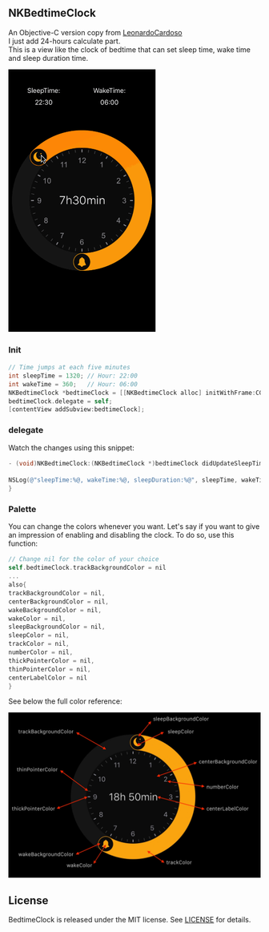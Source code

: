 ## NKBedtimeClock

An Objective-C version copy from  [LeonardoCardoso](https://github.com/LeonardoCardoso/BedtimeClock)</br>
I just add 24-hours calculate part.</br>
This is a view like the clock of bedtime that can set sleep time, wake time and sleep duration time.</br>

![ScreenShot.gif](Images/ScreenShot.gif)

### Init

```Objective-C
// Time jumps at each five minutes
int sleepTime = 1320; // Hour: 22:00
int wakeTime = 360;   // Hour: 06:00
NKBedtimeClock *bedtimeClock = [[NKBedtimeClock alloc] initWithFrame:CGRectMake(0, 0, self.view.frame.size.width, self.view.frame.size.width) sleepTimeInMinutes:sleepTime wakeTimeInMinutes:wakeTime];
bedtimeClock.delegate = self;
[contentView addSubview:bedtimeClock];
```

### delegate

Watch the changes using this snippet:

```Objective-C
- (void)NKBedtimeClock:(NKBedtimeClock *)bedtimeClock didUpdateSleepTime:(NSString *)sleepTime wakeTime:(NSString *)wakeTime sleepDuration:(NSString *)sleepDuration{

NSLog(@"sleepTime:%@, wakeTime:%@, sleepDuration:%@", sleepTime, wakeTime, sleepDuration);
}
```

### Palette

You can change the colors whenever you want. Let's say if you want to give an impression of enabling and disabling the clock. To do so, use this function:

```Objective-C
// Change nil for the color of your choice
self.bedtimeClock.trackBackgroundColor = nil
...
also{
trackBackgroundColor = nil,
centerBackgroundColor = nil,
wakeBackgroundColor = nil,
wakeColor = nil,
sleepBackgroundColor = nil,
sleepColor = nil,
trackColor = nil,
numberColor = nil,
thickPointerColor = nil,
thinPointerColor = nil,
centerLabelColor = nil
}
```
See below the full color reference:

![palette.jpeg](Images/palette.jpeg)

## License

BedtimeClock is released under the MIT license. See [LICENSE](https://github.com/Nikolilol/NKBedtimeClock-master/blob/master/LICENSE) for details.
